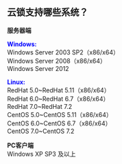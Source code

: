 ## 云锁支持哪些系统？

**服务器端**

<font color="#0000FF">**Windows:**</font>
<br>Windows Server 2003 SP2（x86/x64）
<br>Windows Server 2008（x86/x64）
<br>Windows Server 2012

<font color="#0000FF">**Linux:**</font>
<br>RedHat 5.0~RedHat 5.11（x86/x64）
<br>RedHat 6.0~RedHat 6.7（x86/x64）
<br>RedHat 7.0~RedHat 7.2
<br>CentOS 5.0~CentOS 5.11（x86/x64）
<br>CentOS 6.0~CentOS 6.7（x86/x64）
<br>CentOS 7.0~CentOS 7.2

**PC客户端**
<br>Windows XP SP3 及以上